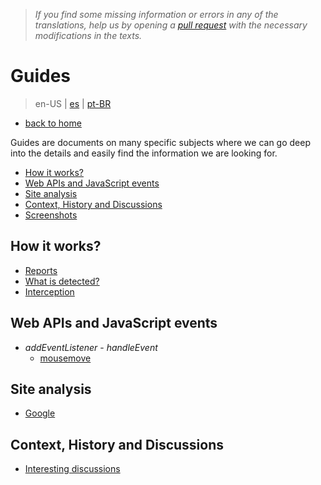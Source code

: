 > *If you find some missing information or errors in any of the translations, help us by opening a [pull request](https://github.com/gbaptista/luminous/pulls) with the necessary modifications in the texts.*

# Guides
> en-US | [es](../../es/guides) | [pt-BR](../../pt-BR/guides)

* [back to home](../)

Guides are documents on many specific subjects where we can go deep into the details and easily find the information we are looking for.

- [How it works?](#how-it-works)
- [Web APIs and JavaScript events](#web-apis-and-javascript-events)
- [Site analysis](#site-analysis)
- [Context, History and Discussions](#context-history-and-discussions)
- [Screenshots](./screenshots.md)

## How it works?

- [Reports](./how-it-works/reports.md)
- [What is detected?](./how-it-works/what-is-detected.md)
- [Interception](./how-it-works/interception.md)

## Web APIs and JavaScript events

- *addEventListener* - *handleEvent*
  - [mousemove](./javascript/mousemove.md)

## Site analysis

- [Google](./sites/google.md)

## Context, History and Discussions

- [Interesting discussions](./context/interesting-discussions.md)
